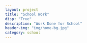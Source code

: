 ```yaml
---
layout: project
title: "School Work"
disp: "True"
description: "Work Done for School"
header-img: "img/home-bg.jpg"
category: school
---
```

